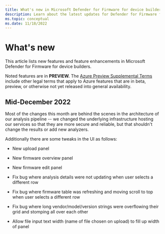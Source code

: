 ```yaml
---
title: What's new in Microsoft Defender for Firmware for device builders
description: Learn about the latest updates for Defender for Firmware for device builders.
ms.topic: conceptual
ms.date: 11/18/2022
---
```


# What's new

This article lists new features and feature enhancements in Microsoft Defender for Firmware for device builders.

Noted features are in **PREVIEW.** The [Azure Preview Supplemental Terms](https://azure.microsoft.com/support/legal/preview-supplemental-terms/) include other legal terms that apply to Azure features that are in beta, preview, or otherwise not yet released into general availability.

## Mid-December 2022

Most of the changes this month are behind the scenes in the architecture of our analysis pipeline -- we changed the underlying infrastructure hosting our services so that they are more secure and reliable, but that shouldn't change the results or add new analyzers.

Additionally there are some tweaks in the UI as follows:

- New upload panel

- New firmware overview panel

- New firmware edit panel

- Fix bug where analysis details were not updating when user selects a different row

- Fix bug where firmware table was refreshing and moving scroll to top when user selects a different row

- Fix bug where long vendor/model/version strings were overflowing their grid and stomping all over each other

- Allow file input text width (name of file chosen on upload) to fill up width of panel
